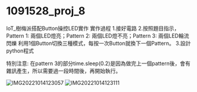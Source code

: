 # 1091528_proj_8
IoT_樹梅派搭配Button操控LED實作
實作過程
1.接好電路
2.按照題目指示，
  Pattern 1: 兩個LED燈亮；Pattern 2: 兩個LED燈不亮；Pattern 3: 兩個LED輪流閃爍
  利用1個Button切換三種模式，每按一次Button就換下一個Pattern。
3.設計python程式

特別注意:
在pattern 3的部分time.sleep(0.2)是因為做完上一個pattern後，會有雜訊產生，所以需要過一段時間後，再開始執行。


![IMG20221014123057](https://user-images.githubusercontent.com/82246734/195796355-384bf0f3-d66a-478d-8c07-ff6e5e7b00a5.jpg)
![IMG20221014123111](https://user-images.githubusercontent.com/82246734/195796360-1098225f-908b-4e99-8931-2fe70435bd0c.jpg)
